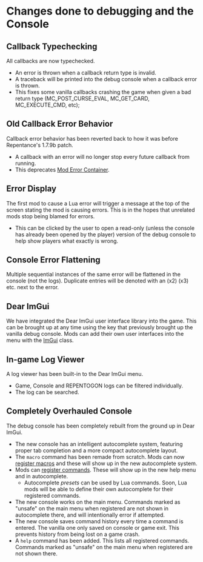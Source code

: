 # Changes done to debugging and the Console

## Callback Typechecking

All callbacks are now typechecked.

- An error is thrown when a callback return type is invalid.
- A traceback will be printed into the debug console when a callback error is thrown.
- This fixes some vanilla callbacks crashing the game when given a bad return type (MC_POST_CURSE_EVAL, MC_GET_CARD, MC_EXECUTE_CMD, etc);

## Old Callback Error Behavior

Callback error behavior has been reverted back to how it was before Repentance's 1.7.9b patch.

- A callback with an error will no longer stop every future callback from running.
- This deprecates [Mod Error Container](https://steamcommunity.com/sharedfiles/filedetails/?id=2917616737).

## Error Display

The first mod to cause a Lua error will trigger a message at the top of the screen stating the mod is causing errors. This is in the hopes that unrelated mods stop being blamed for errors.

- This can be clicked by the user to open a read-only (unless the console has already been opened by the player) version of the debug console to help show players what exactly is wrong.

## Console Error Flattening

Multiple sequential instances of the same error will be flattened in the console (not the logs). Duplicate entries will be denoted with an (x2) (x3) etc. next to the error.

## Dear ImGui

We have integrated the Dear ImGui user interface library into the game. This can be brought up at any time using the key that previously brought up the vanilla debug console. Mods can add their own user interfaces into the menu with the [ImGui](../ImGui.md) class.

## In-game Log Viewer

A log viewer has been built-in to the Dear ImGui menu.

- Game, Console and REPENTOGON logs can be filtered individually.
- The log can be searched.

## Completely Overhauled Console

The debug console has been completely rebuilt from the ground up in Dear ImGui.

- The new console has an intelligent autocomplete system, featuring proper tab completion and a more compact autocomplete layout.
- The `macro` command has been remade from scratch. Mods can now [register macros](../Console.md#registermacro) and these will show up in the new autocomplete system.
- Mods can [register commands](../Console.md#registercommand). These will show up in the new help menu and in autocomplete.
  - Autocomplete *presets* can be used by Lua commands. Soon, Lua mods will be able to define their own autocomplete for their registered commands.
- The new console works on the main menu. Commands marked as "unsafe" on the main menu when registered are not shown in autocomplete there, and will intentionally error if attempted.
- The new console saves command history every time a command is entered. The vanilla one only saved on console or game exit. This prevents history from being lost on a game crash.
- A `help` command has been added. This lists all registered commands. Commands marked as "unsafe" on the main menu when registered are not shown there.